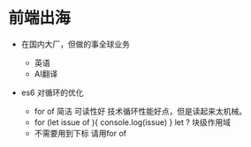 # 前端出海

- 在国内大厂，但做的事全球业务
  - 英语
  - AI翻译

- es6 对循环的优化
  - for of 简洁  可读性好
    技术循环性能好点，但是读起来太机械。
  - for (let issue of ){
    console.log(issue)
  }
  let ? 块级作用域
  - 不需要用到下标 请用for of